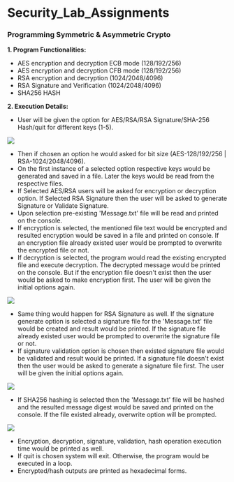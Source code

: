 # Security_Lab_Assignments

### Programming Symmetric & Asymmetric Crypto

 **1. Program Functionalities:**
  - AES encryption and decryption ECB mode (128/192/256)
  - AES encryption and decryption CFB mode (128/192/256)
  - RSA encryption and decryption (1024/2048/4096)
  - RSA Signature and Verification (1024/2048/4096)
  - SHA256 HASH

 **2. Execution Details:**
  - User will be given the option for AES/RSA/RSA Signature/SHA-256 Hash/quit for different keys (1-5). 

   ![](https://github.com/sharmin6630/Security_Lab_Assignments/blob/main/1.png)

  - Then if chosen an option he would asked for bit size (AES-128/192/256 | RSA-1024/2048/4096).
  - On the first instance of a selected option respective keys would be generated and saved in a file. Later the keys would be read from the respective files.
  - If Selected AES/RSA users will be asked for encryption or decryption option. If Selected RSA Signature then the user will be asked to generate Signature or Validate Signature.
  - Upon selection pre-existing 'Message.txt' file will be read and printed on the console.
  - If encryption is selected, the mentioned file text would be encrypted and resulted encryption would be saved in a file and printed on console. If an encryption file already existed user would be prompted to overwrite the encrypted file or not.
  - If decryption is selected, the program would read the existing encrypted file and execute decryption. The decrypted message would be printed on the console. But if the encryption file doesn't exist then the user would be asked to make encryption first. The user will be given the initial options again. 

   ![](https://github.com/sharmin6630/Security_Lab_Assignments/blob/main/2.png)

  - Same thing would happen for RSA Signature as well. If the signature generate option is selected a signature file for the 'Message.txt' file would be created and result would be printed. If the signature file already existed user would be prompted to overwrite the signature file or not.
  - If signature validation option is chosen then existed signature file would be validated and result would be printed. If a signature file doesn't exist then the user would be asked to generate a signature file first. The user will be given the initial options again. 

   ![](https://github.com/sharmin6630/Security_Lab_Assignments/blob/main/3.png)

  - If SHA256 hashing is selected then the 'Message.txt' file will be hashed and the resulted message digest would be saved and printed on the console. If the file existed already,  overwrite option will be prompted.

   ![](https://github.com/sharmin6630/Security_Lab_Assignments/blob/main/4.png)

  - Encryption, decryption, signature, validation, hash operation execution time would be printed as well.
  - If quit is chosen system will exit. Otherwise, the program would be executed in a loop.
  - Encrypted/hash outputs are printed as hexadecimal forms.


